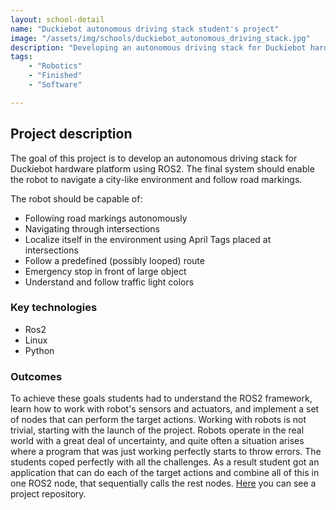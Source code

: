 ```yaml
---
layout: school-detail
name: "Duckiebot autonomous driving stack student's project"
image: "/assets/img/schools/duckiebot_autonomous_driving_stack.jpg" 
description: "Developing an autonomous driving stack for Duckiebot hardware platform using ROS2."
tags:
    - "Robotics"
    - "Finished"
    - "Software"

---
```

## Project description 
The goal of this project is to develop an autonomous driving stack for Duckiebot hardware platform using ROS2.
The final system should enable the robot to navigate a city-like environment and follow road
markings.

The robot should be capable of:

 * Following road markings autonomously
 * Navigating through intersections
 * Localize itself in the environment using April Tags placed at intersections
 * Follow a predefined (possibly looped) route
 * Emergency stop in front of large object
 * Understand and follow traffic light colors

### Key technologies 
* Ros2 
* Linux
* Python

### Outcomes
To achieve these goals students had to understand the ROS2 framework,
learn how to work with robot's sensors and actuators, 
and implement a set of nodes that can perform the target actions.
Working with robots is not trivial, starting with the launch of the 
project. Robots operate in the real world with a great deal of uncertainty, 
and quite often a situation arises where a program that was just working perfectly starts to throw errors.
The students coped perfectly with all the challenges.
As a result student got an application that can do each of the target 
actions and combine all of this in one ROS2 node, that sequentially calls the rest nodes. 
<a href="https://github.com/DuckiebotNup2025SpringProject/Driving">Here</a> you can see a project repository.
